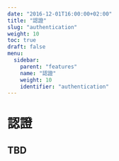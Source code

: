 ```yaml
---
date: "2016-12-01T16:00:00+02:00"
title: "認證"
slug: "authentication"
weight: 10
toc: true
draft: false
menu:
  sidebar:
    parent: "features"
    name: "認證"
    weight: 10
    identifier: "authentication"
---
```


# 認證

## TBD
